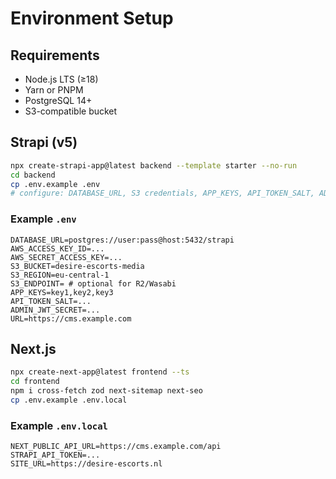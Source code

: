 # Environment Setup

## Requirements
- Node.js LTS (≥18)
- Yarn or PNPM
- PostgreSQL 14+
- S3-compatible bucket

## Strapi (v5)
```bash
npx create-strapi-app@latest backend --template starter --no-run
cd backend
cp .env.example .env
# configure: DATABASE_URL, S3 credentials, APP_KEYS, API_TOKEN_SALT, ADMIN_JWT_SECRET
```

### Example `.env`
```
DATABASE_URL=postgres://user:pass@host:5432/strapi
AWS_ACCESS_KEY_ID=...
AWS_SECRET_ACCESS_KEY=...
S3_BUCKET=desire-escorts-media
S3_REGION=eu-central-1
S3_ENDPOINT= # optional for R2/Wasabi
APP_KEYS=key1,key2,key3
API_TOKEN_SALT=...
ADMIN_JWT_SECRET=...
URL=https://cms.example.com
```

## Next.js
```bash
npx create-next-app@latest frontend --ts
cd frontend
npm i cross-fetch zod next-sitemap next-seo
cp .env.example .env.local
```

### Example `.env.local`
```
NEXT_PUBLIC_API_URL=https://cms.example.com/api
STRAPI_API_TOKEN=...
SITE_URL=https://desire-escorts.nl
```
